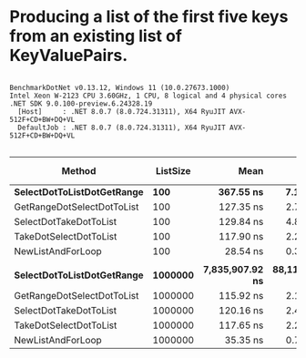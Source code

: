 # Producing a list of the first five keys from an existing list of KeyValuePairs.



```

BenchmarkDotNet v0.13.12, Windows 11 (10.0.27673.1000)
Intel Xeon W-2123 CPU 3.60GHz, 1 CPU, 8 logical and 4 physical cores
.NET SDK 9.0.100-preview.6.24328.19
  [Host]     : .NET 8.0.7 (8.0.724.31311), X64 RyuJIT AVX-512F+CD+BW+DQ+VL
  DefaultJob : .NET 8.0.7 (8.0.724.31311), X64 RyuJIT AVX-512F+CD+BW+DQ+VL


```
| Method                     | ListSize | Mean            | Error         | StdDev        | Median          | Ratio      | RatioSD  | Gen0     | Gen1     | Gen2     | Allocated | Alloc Ratio |
|--------------------------- |--------- |----------------:|--------------:|--------------:|----------------:|-----------:|---------:|---------:|---------:|---------:|----------:|------------:|
| **SelectDotToListDotGetRange** | **100**      |       **367.55 ns** |      **7.142 ns** |      **7.939 ns** |       **366.53 ns** |      **12.89** |     **0.35** |   **0.2389** |        **-** |        **-** |    **1032 B** |       **10.75** |
| GetRangeDotSelectDotToList | 100      |       127.35 ns |      2.739 ns |      7.452 ns |       124.74 ns |       4.48 |     0.26 |   0.0722 |        - |        - |     312 B |        3.25 |
| SelectDotTakeDotToList     | 100      |       129.84 ns |      4.833 ns |     13.712 ns |       123.96 ns |       5.10 |     0.56 |   0.0536 |        - |        - |     232 B |        2.42 |
| TakeDotSelectDotToList     | 100      |       117.90 ns |      2.237 ns |      4.910 ns |       116.34 ns |       4.26 |     0.23 |   0.0482 |        - |        - |     208 B |        2.17 |
| NewListAndForLoop          | 100      |        28.54 ns |      0.310 ns |      0.290 ns |        28.51 ns |       1.00 |     0.00 |   0.0222 |        - |        - |      96 B |        1.00 |
|                            |          |                 |               |               |                 |            |          |          |          |          |           |             |
| **SelectDotToListDotGetRange** | **1000000**  | **7,835,907.92 ns** | **88,119.654 ns** | **78,115.778 ns** | **7,821,928.91 ns** | **231,504.12** | **7,564.98** | **234.3750** | **234.3750** | **234.3750** | **8000312 B** |   **83,336.58** |
| GetRangeDotSelectDotToList | 1000000  |       115.92 ns |      2.183 ns |      1.936 ns |       115.46 ns |       3.42 |     0.11 |   0.0722 |        - |        - |     312 B |        3.25 |
| SelectDotTakeDotToList     | 1000000  |       120.16 ns |      2.413 ns |      3.965 ns |       118.60 ns |       3.47 |     0.18 |   0.0536 |        - |        - |     232 B |        2.42 |
| TakeDotSelectDotToList     | 1000000  |       117.65 ns |      2.246 ns |      3.291 ns |       117.01 ns |       3.41 |     0.15 |   0.0482 |        - |        - |     208 B |        2.17 |
| NewListAndForLoop          | 1000000  |        35.35 ns |      0.774 ns |      1.793 ns |        34.81 ns |       1.00 |     0.00 |   0.0222 |        - |        - |      96 B |        1.00 |
